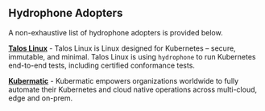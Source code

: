 ## Hydrophone Adopters

A non-exhaustive list of hydrophone adopters is provided below.

**[Talos Linux](https://www.talos.dev/)** - Talos Linux is Linux designed for Kubernetes – secure, immutable, and minimal. Talos Linux is using `hydrophone` to run Kubernetes end-to-end tests, including certified conformance tests.

**[Kubermatic](https://www.kubermatic.com/)** - 
Kubermatic empowers organizations worldwide to fully automate their Kubernetes and cloud native operations across multi-cloud, edge and on-prem.